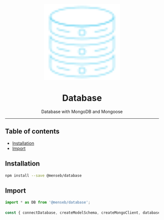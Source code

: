<div align="center">
    <img
        alt="database logo"
        height="250"
        src="logo.svg"
        width="250"
    />
    <h1>
        Database
    </h1>
    <p>
        Database with MongoDB and Mongoose
    </p>
</div>

<hr>

## Table of contents

- [Installation](#installation)
- [Import](#import)

## Installation

```bash
npm install --save @menseb/database
```

## Import

```js
import * as DB from '@menseb/database';

const { connectDatabase, createModelSchema, createMongoClient, database } = DB;
```
